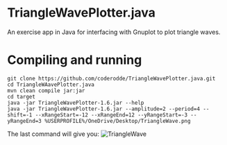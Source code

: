 # TriangleWavePlotter.java
An exercise app in Java for interfacing with Gnuplot to plot triangle waves.

# Compiling and running
```
git clone https://github.com/coderodde/TriangleWavePlotter.java.git
cd TriangleWAavePlotter.java
mvn clean compile jar:jar
cd target
java -jar TriangleWavePlotter-1.6.jar --help
java -jar TriangleWavePlotter-1.6.jar --amplitude=2 --period=4 --shift=-1 --xRangeStart=-12 --xRangeEnd=12 --yRangeStart=-3 --yRangeEnd=3 %USERPROFILE%/OneDrive/Desktop/TriangleWave.png
```

The last command will give you:
![TriangleWave](https://github.com/coderodde/TriangleWavePlotter.java/assets/1770505/18f1b685-f20b-439b-aaed-3528c21e9228)
